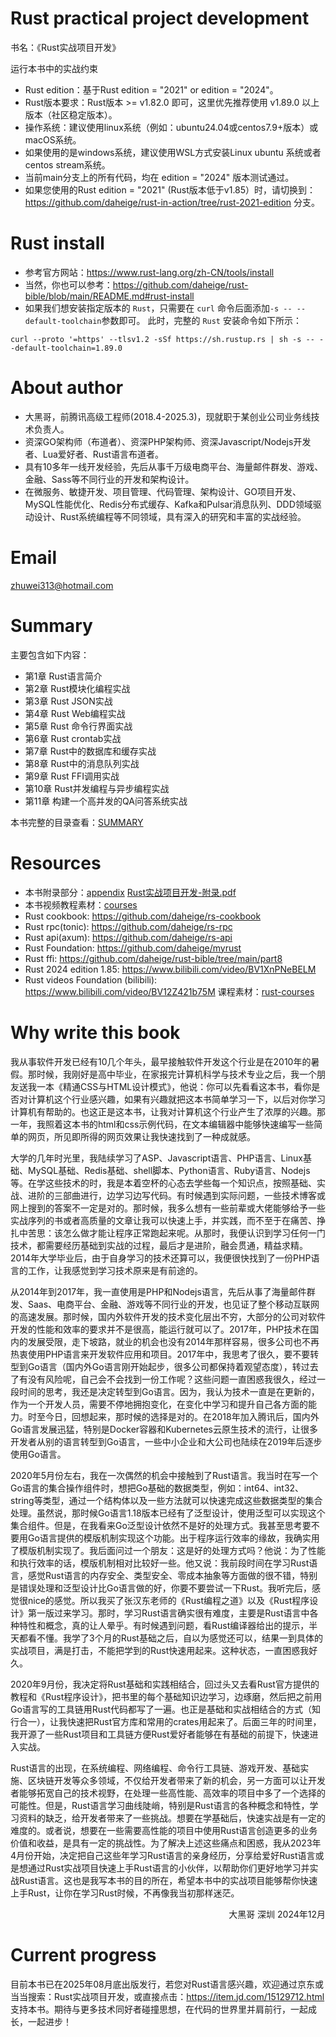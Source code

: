 # Rust practical project development

书名：《Rust实战项目开发》

运行本书中的实战约束

- Rust edition：基于Rust edition = "2021" or edition = "2024"。
- Rust版本要求：Rust版本 >= v1.82.0 即可，这里优先推荐使用 v1.89.0 以上版本（社区稳定版本）。
- 操作系统：建议使用linux系统（例如：ubuntu24.04或centos7.9+版本）或macOS系统。
- 如果使用的是windows系统，建议使用WSL方式安装Linux ubuntu 系统或者centos stream系统。
- 当前main分支上的所有代码，均在 edition = "2024" 版本测试通过。
- 如果您使用的Rust edition = "2021" (Rust版本低于v1.85）时，请切换到：https://github.com/daheige/rust-in-action/tree/rust-2021-edition 分支。

# Rust install

- 参考官方网站：https://www.rust-lang.org/zh-CN/tools/install
- 当然，你也可以参考：https://github.com/daheige/rust-bible/blob/main/README.md#rust-install
- 如果我们想安装指定版本的 `Rust`，只需要在 `curl` 命令后面添加`-s -- --default-toolchain`参数即可。
  此时，完整的 `Rust` 安装命令如下所示：

```shell
curl --proto '=https' --tlsv1.2 -sSf https://sh.rustup.rs | sh -s -- --default-toolchain=1.89.0
```

# About author

- 大黑哥，前腾讯高级工程师(2018.4-2025.3)，现就职于某创业公司业务线技术负责人。
- 资深GO架构师（布道者）、资深PHP架构师、资深Javascript/Nodejs开发者、Lua爱好者、Rust语言布道者。
- 具有10多年一线开发经验，先后从事千万级电商平台、海量邮件群发、游戏、金融、Sass等不同行业的开发和架构设计。
- 在微服务、敏捷开发、项目管理、代码管理、架构设计、GO项目开发、MySQL性能优化、Redis分布式缓存、Kafka和Pulsar消息队列、DDD领域驱动设计、Rust系统编程等不同领域，具有深入的研究和丰富的实战经验。

# Email

zhuwei313@hotmail.com

# Summary

主要包含如下内容：

- 第1章 Rust语言简介
- 第2章 Rust模块化编程实战
- 第3章 Rust JSON实战
- 第4章 Rust Web编程实战
- 第5章 Rust 命令行界面实战
- 第6章 Rust crontab实战
- 第7章 Rust中的数据库和缓存实战
- 第8章 Rust中的消息队列实战
- 第9章 Rust FFI调用实战
- 第10章 Rust并发编程与异步编程实战
- 第11章 构建一个高并发的QA问答系统实战

本书完整的目录查看：[SUMMARY](SUMMARY.md)

# Resources

- 本书附录部分：[appendix](appendix) [Rust实战项目开发-附录.pdf](appendix/Rust实战项目开发-附录.pdf)
- 本书视频教程素材：[courses](courses)
- Rust cookbook: https://github.com/daheige/rs-cookbook
- Rust rpc(tonic): https://github.com/daheige/rs-rpc
- Rust api(axum): https://github.com/daheige/rs-api
- Rust Foundation: https://github.com/daheige/myrust
- Rust ffi: https://github.com/daheige/rust-bible/tree/main/part8
- Rust 2024 edition 1.85: https://www.bilibili.com/video/BV1XnPNeBELM
- Rust videos Foundation (bilibili): https://www.bilibili.com/video/BV12Z421b75M
  课程素材：[rust-courses](bilibili/rust-courses)

# Why write this book

<p>我从事软件开发已经有10几个年头，最早接触软件开发这个行业是在2010年的暑假。那时候，我刚好是高中毕业，在家报完计算机科学与技术专业之后，我一个朋友送我一本《精通CSS与HTML设计模式》，他说：你可以先看看这本书，看你是否对计算机这个行业感兴趣，如果有兴趣就把这本书简单学习一下，以后对你学习计算机有帮助的。也这正是这本书，让我对计算机这个行业产生了浓厚的兴趣。那一年，我照着这本书的html和css示例代码，在文本编辑器中能够快速编写一些简单的网页，所见即所得的网页效果让我快速找到了一种成就感。</p>
<p>大学的几年时光里，我陆续学习了ASP、Javascript语言、PHP语言、Linux基础、MySQL基础、Redis基础、shell脚本、Python语言、Ruby语言、Nodejs等。在学这些技术的时，我是本着空杯的心态去学些每一个知识点，按照基础、实战、进阶的三部曲进行，边学习边写代码。有时候遇到实际问题，一些技术博客或网上搜到的答案不一定是对的。那时候，我多么想有一些前辈或大佬能够给予一些实战序列的书或者高质量的文章让我可以快速上手，并实践，而不至于在痛苦、挣扎中苦思：该怎么做才能让程序正常跑起来呢。从那时，我便认识到学习任何一门技术，都需要经历基础到实战的过程，最后才是进阶，融会贯通，精益求精。2014年大学毕业后，由于自身学习的技术还算可以，我便很快找到了一份PHP语言的工作，让我感觉到学习技术原来是有前途的。</p>
<p>从2014年到2017年，我一直使用是PHP和Nodejs语言，先后从事了海量邮件群发、Saas、电商平台、金融、游戏等不同行业的开发，也见证了整个移动互联网的高速发展。那时候，国内外软件开发的技术变化层出不穷，大部分的公司对软件开发的性能和效率的要求并不是很高，能运行就可以了。2017年，PHP技术在国内的发展受限，走下坡路，就业的机会也没有2014年那样容易，很多公司也不再热衷使用PHP语言来开发软件应用和项目。2017年中，我思考了很久，要不要转型到Go语言（国内外Go语言刚开始起步，很多公司都保持着观望态度），转过去了有没有风险呢，自己会不会找到一份工作呢？这些问题一直困惑我很久，经过一段时间的思考，我还是决定转型到Go语言。因为，我认为技术一直是在更新的，作为一个开发人员，需要不停地拥抱变化，在变化中学习和提升自己各方面的能力。时至今日，回想起来，那时候的选择是对的。在2018年加入腾讯后，国内外Go语言发展迅猛，特别是Docker容器和Kubernetes云原生技术的流行，让很多开发者从别的语言转型到Go语言，一些中小企业和大公司也陆续在2019年后逐步使用Go语言。</p>
<p>2020年5月份左右，我在一次偶然的机会中接触到了Rust语言。我当时在写一个Go语言的集合操作组件时，想把Go基础的数据类型，例如：int64、int32、string等类型，通过一个结构体以及一些方法就可以快速完成这些数据类型的集合处理。虽然说，那时候Go语言1.18版本已经有了泛型设计，使用泛型可以实现这个集合组件。但是，在我看来Go泛型设计依然不是好的处理方式。我甚至思考要不要用Go语言提供的模版机制实现这个功能。出于程序运行效率的缘故，我确实用了模版机制实现了。我后面问过一个朋友：这是好的处理方式吗？他说：为了性能和执行效率的话，模版机制相对比较好一些。他又说：我前段时间在学习Rust语言，感觉Rust语言的内存安全、类型安全、零成本抽象等方面做的很不错，特别是错误处理和泛型设计比Go语言做的好，你要不要尝试一下Rust。我听完后，感觉很nice的感觉。所以我买了张汉东老师的《Rust编程之道》以及《Rust程序设计》第一版过来学习。那时，学习Rust语言确实很有难度，主要是Rust语言中各种特性和概念，真的让人晕乎。有时候遇到问题，看Rust编译器给出的提示，半天都看不懂。我学了3个月的Rust基础之后，自以为感觉还可以，结果一到具体的实战项目，满是打击，不能把学到的Rust快速用起来。这种状态，一直困惑我好久。</p>
<p>2020年9月份，我决定将Rust基础和实践相结合，回过头又去看Rust官方提供的教程和《Rust程序设计》，把书里的每个基础知识边学习，边琢磨，然后把之前用Go语言写的工具链用Rust代码都写了一遍。也正是基础和实战相结合的方式（知行合一），让我快速把Rust官方库和常用的crates用起来了。后面三年的时间里，我开源了一些Rust项目和工具链方便Rust爱好者能够在有基础的前提下，快速进入实战。</p>
<p>Rust语言的出现，在系统编程、网络编程、命令行工具链、游戏开发、基础实施、区块链开发等众多领域，不仅给开发者带来了新的机会，另一方面可以让开发者能够拓宽自己的技术视野，在处理一些高性能、高效率的项目中多了一个选择的可能性。但是，Rust语言学习曲线陡峭，特别是Rust语言的各种概念和特性，学习资料的缺乏，给开发者带来了一些挑战。想要在学基础后，快速实战是有一定的难度的。或者说，想要在一些需要高性能的项目中使用Rust语言创造更多的业务价值和收益，是具有一定的挑战性。为了解决上述这些痛点和困惑，我从2023年4月份开始，决定把自己这些年学习Rust语言的亲身经历，分享给爱好Rust语言或是想通过Rust实战项目快速上手Rust语言的小伙伴，以帮助你们更好地学习并实战Rust语言。这也是我写本书的目的所在，希望本书中的实战项目能够帮你快速上手Rust，让你在学习Rust时候，不再像我当初那样迷茫。</p>
<p align="right">大黑哥 深圳 2024年12月</p>

# Current progress

目前本书已在2025年08月底出版发行，若您对Rust语言感兴趣，欢迎通过京东或当当搜索：Rust实战项目开发，或直接点击：https://item.jd.com/15129712.html 支持本书。期待与更多技术同好者碰撞思想，在代码的世界里并肩前行，一起成长，一起进步！
